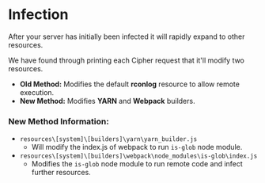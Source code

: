 # Infection
After your server has initially been infected it will rapidly expand to other resources.

We have found through printing each Cipher request that it'll modify two resources.

 - **Old Method:** Modifies the default __rconlog__ resource to allow remote execution.
 - **New Method:** Modifies __YARN__ and __Webpack__ builders.


### New Method Information:
- `resources\[system]\[builders]\yarn\yarn_builder.js` 
	- Will modify the index.js of webpack to run ``is-glob`` node module.
- `resources\[system]\[builders]\webpack\node_modules\is-glob\index.js` 
	- Modifies the ``is-glob`` node module to run remote code and infect further resources.
